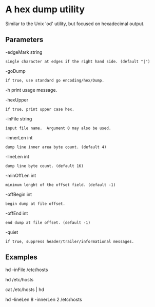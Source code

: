 # A hex dump utility #

Similar to the Unix 'od' utility, but focused on hexadecimal
output.

## Parameters ##

-edgeMark string

    single character at edges if the right hand side. (default "|")

-goDump

    if true, use standard go encoding/hex/Dump.

-h	print usage message.

-hexUpper

    if true, print upper case hex.

-inFile string

    input file name.  Argument 0 may also be used.

-innerLen int

    dump line inner area byte count. (default 4)

-lineLen int

    dump line byte count. (default 16)

-minOffLen int

	minimum lenght of the offset field. (default -1)

-offBegin int

    begin dump at file offset.

-offEnd int

    end dump at file offset. (default -1)

-quiet

    if true, suppress header/trailer/informational messages.
    

## Examples ##

hd -inFile /etc/hosts

hd /etc/hosts

cat /etc/hosts | hd

hd -lineLen 8 -innerLen 2 /etc/hosts
